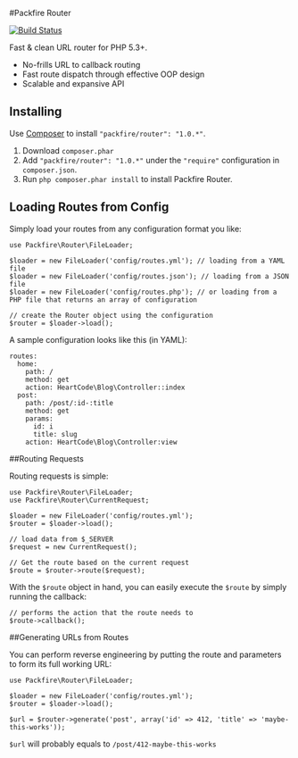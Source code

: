 #Packfire Router

[![Build Status](https://travis-ci.org/packfire/router.png?branch=master)](https://travis-ci.org/packfire/router)

Fast & clean URL router for PHP 5.3+.

- No-frills URL to callback routing
- Fast route dispatch through effective OOP design
- Scalable and expansive API

## Installing

Use [Composer](https://getcomposer.org/) to install `"packfire/router": "1.0.*"`.

1. Download `composer.phar`
2. Add `"packfire/router": "1.0.*"` under the `"require"` configuration in `composer.json`.
3. Run `php composer.phar install` to install Packfire Router. 

## Loading Routes from Config

Simply load your routes from any configuration format you like:

	use Packfire\Router\FileLoader;

    $loader = new FileLoader('config/routes.yml'); // loading from a YAML file
    $loader = new FileLoader('config/routes.json'); // loading from a JSON file
    $loader = new FileLoader('config/routes.php'); // or loading from a PHP file that returns an array of configuration

	// create the Router object using the configuration
    $router = $loader->load();

A sample configuration looks like this (in YAML):

    routes:
      home:
        path: /
        method: get
        action: HeartCode\Blog\Controller::index
      post:
        path: /post/:id-:title
        method: get
        params:
          id: i
          title: slug
        action: HeartCode\Blog\Controller:view

##Routing Requests

Routing requests is simple:

	use Packfire\Router\FileLoader;
	use Packfire\Router\CurrentRequest;

    $loader = new FileLoader('config/routes.yml');
    $router = $loader->load();

 	// load data from $_SERVER
	$request = new CurrentRequest();

	// Get the route based on the current request
	$route = $router->route($request);

With the `$route` object in hand, you can easily execute the `$route` by simply running the callback:

	// performs the action that the route needs to
	$route->callback();

##Generating URLs from Routes

You can perform reverse engineering by putting the route and parameters to form its full working URL:

	use Packfire\Router\FileLoader;    

    $loader = new FileLoader('config/routes.yml');
    $router = $loader->load();

	$url = $router->generate('post', array('id' => 412, 'title' => 'maybe-this-works'));

`$url` will probably equals to `/post/412-maybe-this-works`
